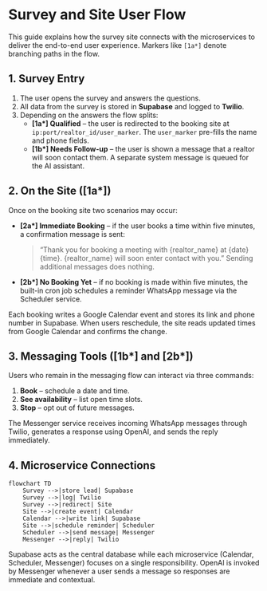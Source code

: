 # Survey and Site User Flow

This guide explains how the survey site connects with the microservices to deliver the end-to-end user experience. Markers like `[1a*]` denote branching paths in the flow.

## 1. Survey Entry
1. The user opens the survey and answers the questions.
2. All data from the survey is stored in **Supabase** and logged to **Twilio**.
3. Depending on the answers the flow splits:
   - **[1a\*] Qualified** – the user is redirected to the booking site at `ip:port/realtor_id/user_marker`. The `user_marker` pre-fills the name and phone fields.
   - **[1b\*] Needs Follow-up** – the user is shown a message that a realtor will soon contact them. A separate system message is queued for the AI assistant.

## 2. On the Site ([1a\*])
Once on the booking site two scenarios may occur:
- **[2a\*] Immediate Booking** – if the user books a time within five minutes, a confirmation message is sent:
  > “Thank you for booking a meeting with {realtor_name} at {date} {time}. {realtor_name} will soon enter contact with you.”
  Sending additional messages does nothing.
- **[2b\*] No Booking Yet** – if no booking is made within five minutes, the built-in cron job schedules a reminder WhatsApp message via the Scheduler service.

Each booking writes a Google Calendar event and stores its link and phone number in Supabase. When users reschedule, the site reads updated times from Google Calendar and confirms the change.

## 3. Messaging Tools ([1b\*] and [2b\*])
Users who remain in the messaging flow can interact via three commands:
1. **Book** – schedule a date and time.
2. **See availability** – list open time slots.
3. **Stop** – opt out of future messages.

The Messenger service receives incoming WhatsApp messages through Twilio, generates a response using OpenAI, and sends the reply immediately.

## 4. Microservice Connections
```mermaid
flowchart TD
    Survey -->|store lead| Supabase
    Survey -->|log| Twilio
    Survey -->|redirect| Site
    Site -->|create event| Calendar
    Calendar -->|write link| Supabase
    Site -->|schedule reminder| Scheduler
    Scheduler -->|send message| Messenger
    Messenger -->|reply| Twilio
```

Supabase acts as the central database while each microservice (Calendar, Scheduler, Messenger) focuses on a single responsibility. OpenAI is invoked by Messenger whenever a user sends a message so responses are immediate and contextual.

